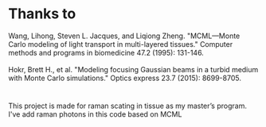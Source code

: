 Thanks to 
===
Wang, Lihong, Steven L. Jacques, and Liqiong Zheng. "MCML—Monte Carlo modeling of light transport in multi-layered tissues." Computer methods and programs in biomedicine 47.2 (1995): 131-146.<br>
<br>Hokr, Brett H., et al. "Modeling focusing Gaussian beams in a turbid medium with Monte Carlo simulations." Optics express 23.7 (2015): 8699-8705.
#
This project is made for raman scating in tissue as my master’s program. I've add raman photons in this code based on MCML
